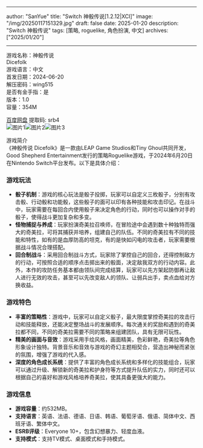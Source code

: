 
---
author: "SanYue"
title: "Switch 神骰传说[1.2.12|XCI]"
image: "/img/20250117151329.jpg"
draft: false
date: 2025-01-20
description: "Switch 神骰传说"
tags: [策略, roguelike, 角色扮演, 中文]
archives: ["2025/01/20"]

---

游戏名称：神骰传说   
Dicefolk    
游戏语言：中文  
首发日期：2024-06-20  
解压密码：wing515  
是否有金手指：是  
版本：1.0   
容量：354M

[百度网盘](https://pan.baidu.com/s/1ZdCP3ZgsCkPd3AXVjR78jA) 提取码: srb4  
![图片1](/img/93468d.jpg)![图片2](/img/7b9177.jpg)![图片3](/img/832d6a.jpg)  

游戏简介  
《神骰传说 Dicefolk》是一款由LEAP Game Studios和Tiny Ghoul共同开发，Good Shepherd Entertainment发行的策略Roguelike游戏，于2024年6月20日在Nintendo Switch平台发布。以下是具体介绍：

### 游戏玩法
- **骰子机制**：游戏的核心玩法是骰子投掷，玩家可以自定义三枚骰子，分别有攻击骰、行动骰和功能骰，这些骰子的面可以印有各种技能和攻击印记。在战斗中，玩家需要在每回合内使用骰子来决定角色的行动，同时也可以操作对手的骰子，使得战斗更加复杂和多变。
- **怪物捕捉与养成**：玩家扮演奇美拉召唤师，在冒险途中会遇到数十种独特而强大的奇美拉，可将其捕获并培养，组建自己的队伍。不同的奇美拉有不同的技能和特性，如有的是血厚防高的坦克，有的是快如闪电的攻击者，玩家需要根据战斗情况合理搭配。
- **回合制战斗**：采用回合制战斗方式，玩家除了掌控自己的回合，还得控制敌方的行动，可按照合适的顺序点击掷出来的骰面，决定敌我双方的行动内容。此外，本作的攻防任务基本都由领队间完成结算，玩家可以先方架起防御再让敌人进行无效的攻击，甚至可以先改变敌人的领队、让弱兵出手，卖点血给对方换收益。

### 游戏特色
- **丰富的策略性**：游戏中，玩家可以自定义骰子，最大限度掌控奇美拉的攻击行动和技能释放，还能决定整场战斗的发展顺序。每次通关的奖励和遇到的奇美拉都不同，不同的奇美拉需要不同的策略来组建团队，具有无限可玩性。
- **精美的画面与音效**：游戏采用手绘风格，画面精美，色彩鲜艳，奇美拉等角色形象设计独特。背景音乐和音效与游戏的奇幻主题相契合，营造出神秘而紧张的氛围，增强了游戏的代入感。
- **深度的角色成长系统**：提供了丰富的角色成长系统和多样化的技能组合，玩家可以通过升级、解锁新的奇美拉和护身符等方式提升队伍的实力，同时还可以根据自己的喜好和游戏风格培养奇美拉，使其具备更强大的能力。

### 游戏信息
- **游戏容量**：约532MB。
- **支持语言**：英语、法语、德语、日语、韩语、葡萄牙语、俄语、简体中文、西班牙语、繁体中文。
- **ESRB评级**：Everyone 10+，包含幻想暴力、轻度血液。
- **支持模式**：支持TV模式、桌面模式和手持模式。
